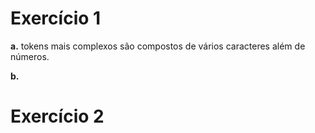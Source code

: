 # Exercício 1
**a.**  tokens mais complexos são compostos de vários caracteres além de números.

**b.** 

# Exercício 2
